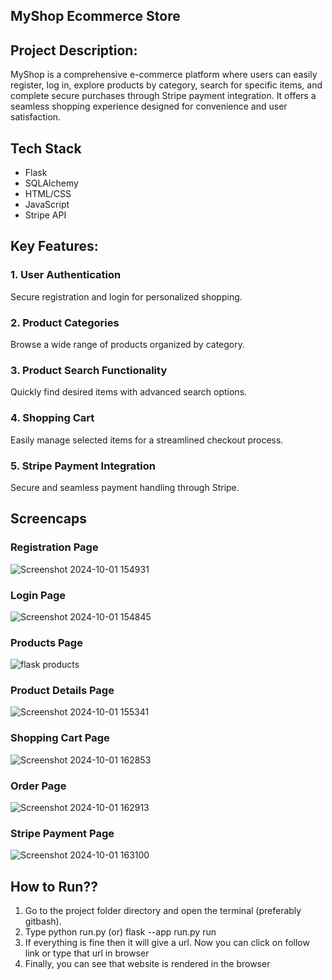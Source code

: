 ## MyShop Ecommerce Store

## Project Description:
MyShop is a comprehensive e-commerce platform where users can easily register, log in, explore products by category, search for specific items, and complete secure purchases through Stripe payment integration. 
It offers a seamless shopping experience designed for convenience and user satisfaction.

## Tech Stack
- Flask
- SQLAlchemy
- HTML/CSS
- JavaScript
- Stripe API

## Key Features:
### 1. User Authentication
Secure registration and login for personalized shopping.
### 2. Product Categories
Browse a wide range of products organized by category.
### 3. Product Search Functionality
Quickly find desired items with advanced search options.
### 4. Shopping Cart
Easily manage selected items for a streamlined checkout process.
### 5. Stripe Payment Integration
Secure and seamless payment handling through Stripe.

## Screencaps

### Registration Page
![Screenshot 2024-10-01 154931](https://github.com/user-attachments/assets/a486fa84-1616-4ea1-85ab-ae3623cb2849)

### Login Page
![Screenshot 2024-10-01 154845](https://github.com/user-attachments/assets/bb61527e-ec7b-4778-9a3d-30dd1db3fcf0)

### Products Page
![flask products](https://github.com/user-attachments/assets/700ab189-1d58-43cb-a9ef-df85a7777001)

### Product Details Page
![Screenshot 2024-10-01 155341](https://github.com/user-attachments/assets/eeb1e9a6-64e0-4c0b-8db5-1dc608f3c0b8)

### Shopping Cart Page
![Screenshot 2024-10-01 162853](https://github.com/user-attachments/assets/be426de6-3daf-4657-8848-b274911d0c37)

### Order Page
![Screenshot 2024-10-01 162913](https://github.com/user-attachments/assets/dd6f37ab-4dc3-4064-b25d-e9e65ca408a1)

### Stripe Payment Page
![Screenshot 2024-10-01 163100](https://github.com/user-attachments/assets/7390a29a-0940-41fe-8e7f-ba2fd75de7f0)

## How to Run??
1. Go to the project folder directory and open the terminal (preferably gitbash).
2. Type python run.py (or) flask --app run.py run
3. If everything is fine then it will give a url. Now you can click on follow link or type that url in browser
5. Finally, you can see that website is rendered in the browser
